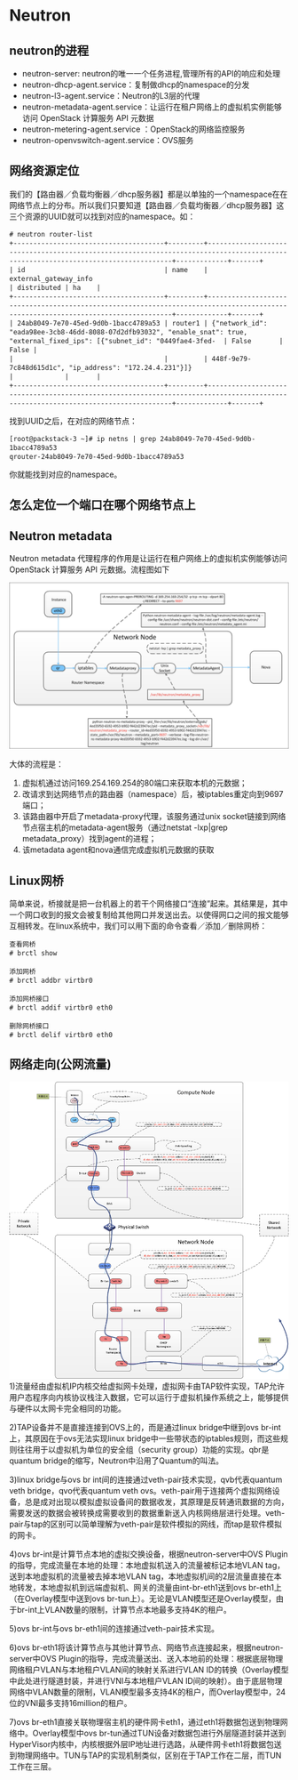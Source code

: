 # Neutron

## neutron的进程

* neutron-server: neutron的唯一一个任务进程,管理所有的API的响应和处理
* neutron-dhcp-agent.service：复制做dhcp的namespace的分发
* neutron-l3-agent.service：Neutron的L3层的代理
* neutron-metadata-agent.service：让运行在租户网络上的虚拟机实例能够访问 OpenStack 计算服务 API 元数据
* neutron-metering-agent.service ：OpenStack的网络监控服务  
* neutron-openvswitch-agent.service：OVS服务

## 网络资源定位

我们的【路由器／负载均衡器／dhcp服务器】都是以单独的一个namespace在在网络节点上的分布。所以我们只要知道【路由器／负载均衡器／dhcp服务器】这三个资源的UUID就可以找到对应的namespace。如：

```
# neutron router-list
+--------------------------------------+---------+-----------------------------------------------------------------------------------------------------------------------------------+-------------+-------+
| id                                   | name    | external_gateway_info                                                                                                             | distributed | ha    |
+--------------------------------------+---------+-----------------------------------------------------------------------------------------------------------------------------------+-------------+-------+
| 24ab8049-7e70-45ed-9d0b-1bacc4789a53 | router1 | {"network_id": "eada98ee-3cb8-46dd-8088-07d2dfb93032", "enable_snat": true, "external_fixed_ips": [{"subnet_id": "0449fae4-3fed-  | False       | False |
|                                      |         | 448f-9e79-7c848d615d1c", "ip_address": "172.24.4.231"}]}                                                                          |             |       |
+--------------------------------------+---------+-----------------------------------------------------------------------------------------------------------------------------------+-------------+-------+
```

找到UUID之后，在对应的网络节点：

```
[root@packstack-3 ~]# ip netns | grep 24ab8049-7e70-45ed-9d0b-1bacc4789a53
qrouter-24ab8049-7e70-45ed-9d0b-1bacc4789a53
```

你就能找到对应的namespace。

## 怎么定位一个端口在哪个网络节点上

## Neutron metadata

Neutron metadata 代理程序的作用是让运行在租户网络上的虚拟机实例能够访问 OpenStack 计算服务 API 元数据。流程图如下

![](/assets/neutron-metadata.png)

大体的流程是：

1. 虚拟机通过访问169.254.169.254的80端口来获取本机的元数据；
2. 改请求到达网络节点的路由器（namespace）后，被iptables重定向到9697端口；
3. 该路由器中开启了metadata-proxy代理，该服务通过unix socket链接到网络节点宿主机的metadata-agent服务（通过netstat -lxp\|grep metadata\_proxy）找到agent的进程；
4. 该metadata agent和nova通信完成虚拟机元数据的获取

## Linux网桥

简单来说，桥接就是把一台机器上的若干个网络接口“连接”起来。其结果是，其中一个网口收到的报文会被复制给其他网口并发送出去。以使得网口之间的报文能够互相转发。在linux系统中，我们可以用下面的命令查看／添加／删除网桥：

```
查看网桥
# brctl show

添加网桥
# brctl addbr virtbr0

添加网桥接口
# brctl addif virtbr0 eth0

删除网桥接口
# brctl delif virtbr0 eth0
```

## 网络走向\(公网流量\)

![](/assets/neutron-net2.png)  
1\)流量经由虚拟机IP内核交给虚拟网卡处理，虚拟网卡由TAP软件实现，TAP允许用户态程序向内核协议栈注入数据，它可以运行于虚拟机操作系统之上，能够提供与硬件以太网卡完全相同的功能。

2\)TAP设备并不是直接连接到OVS上的，而是通过linux bridge中继到ovs br-int上，其原因在于ovs无法实现linux bridge中一些带状态的iptables规则，而这些规则往往用于以虚拟机为单位的安全组（security group）功能的实现。qbr是quantum bridge的缩写，Neutron中沿用了Quantum的叫法。

3\)linux bridge与ovs br int间的连接通过veth-pair技术实现，qvb代表quantum veth bridge，qvo代表quantum veth ovs。veth-pair用于连接两个虚拟网络设备，总是成对出现以模拟虚拟设备间的数据收发，其原理是反转通讯数据的方向，需要发送的数据会被转换成需要收到的数据重新送入内核网络层进行处理。veth-pair与tap的区别可以简单理解为veth-pair是软件模拟的网线，而tap是软件模拟的网卡。

4\)ovs br-int是计算节点本地的虚拟交换设备，根据neutron-server中OVS Plugin的指导，完成流量在本地的处理：本地虚拟机送入的流量被标记本地VLAN tag，送到本地虚拟机的流量被去掉本地VLAN tag，本地虚拟机间的2层流量直接在本地转发，本地虚拟机到远端虚拟机、网关的流量由int-br-eth1送到ovs br-eth1上（在Overlay模型中送到ovs br-tun上）。无论是VLAN模型还是Overlay模型，由于br-int上VLAN数量的限制，计算节点本地最多支持4K的租户。

5\)ovs br-int与ovs br-eth1间的连接通过veth-pair技术实现。

6\)ovs br-eth1将该计算节点与其他计算节点、网络节点连接起来，根据neutron-server中OVS Plugin的指导，完成流量送出、送入本地前的处理：根据底层物理网络租户VLAN与本地租户VLAN间的映射关系进行VLAN ID的转换（Overlay模型中此处进行隧道封装，并进行VNI与本地租户VLAN ID间的映射）。由于底层物理网络中VLAN数量的限制，VLAN模型最多支持4K的租户，而Overlay模型中，24位的VNI最多支持16million的租户。

7\)ovs br-eth1直接关联物理宿主机的硬件网卡eth1，通过eth1将数据包送到物理网络中。Overlay模型中ovs br-tun通过TUN设备对数据包进行外层隧道封装并送到HyperVisor内核中，内核根据外层IP地址进行选路，从硬件网卡eth1将数据包送到物理网络中。TUN与TAP的实现机制类似，区别在于TAP工作在二层，而TUN工作在三层。

